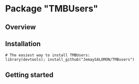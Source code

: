 Package "TMBUsers"
===================

## Overview


## Installation

```{r, eval = FALSE}
# The easiest way to install TMBUsers:
library(devtools); install_github("JemaySALOMON/TMBusers")
```


## Getting started

```{r, eval = FALSE}

```